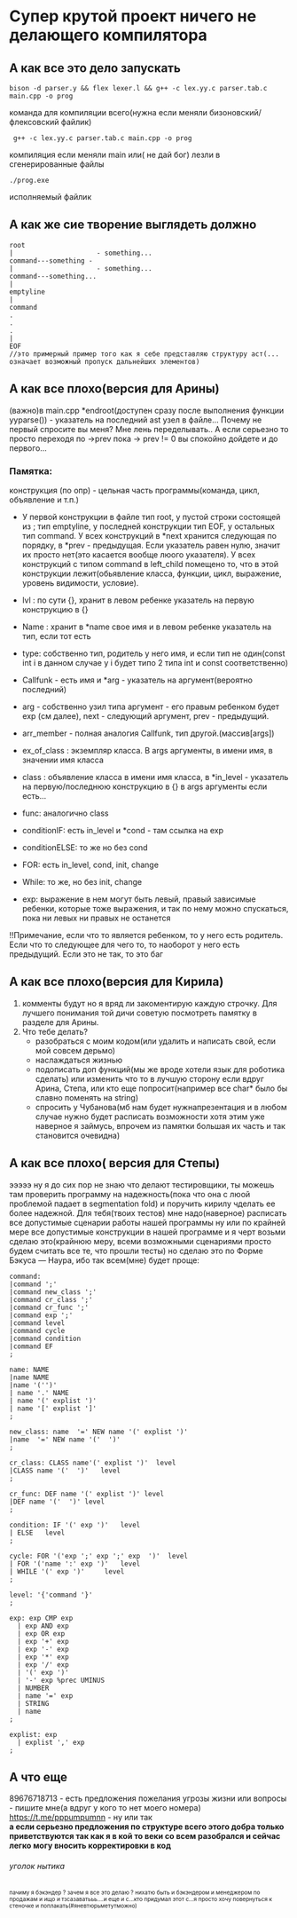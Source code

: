 # Супер крутой проект ничего не делающего компилятора


## А как все это дело запускать
```
bison -d parser.y && flex lexer.l && g++ -c lex.yy.c parser.tab.c main.cpp -o prog
```
команда для компиляции всего(нужна если меняли бизоновский/флексовский файлик)
```
 g++ -c lex.yy.c parser.tab.c main.cpp -o prog
```
компиляция если меняли main  или( не дай бог) лезли в сгенерированные файлы
```
./prog.exe
```
исполняемый файлик
##  А как же сие творение выглядеть должно
```
root
|                     - something...
command---something -
|                     - something...
command---something...
|
emptyline
|
command
.
.
.
|
EOF
//это примерный пример того как я себе представляю структуру аст(... означает возможный пропуск дальнейших элементов)
```


## А как все плохо(версия для Арины)
(важно)в main.cpp *endroot(доступен сразу после выполнения функции yyparse()) - указатель на последний ast узел в файле... Почему не первый спросите вы меня?
Мне лень переделывать.. А если серьезно то просто переходя по ->prev пока -> prev != 0 вы спокойно дойдете и до первого...


### Памятка:  
конструкция (по опр) - цельная часть программы(команда, цикл, объявление и т.п.)
- У первой конструкции в файле тип root, у пустой строки состоящей из ; тип emptyline, y последней конструкции тип EOF, у остальных тип command. У всех конструкций в *next хранится следующая по порядку, в *prev - предыдущая. Если указатель равен нулю, значит их просто нет(это касается вообще люого указателя). У всех конструкций с типом command в left_child помещено то, что в этой конструкции лежит(обьявление класса, функции, цикл, выражение, уровень видимости, условие).

- lvl :  по сути {}, хранит в левом ребенке указатель на первую конструкцию в {}
- Name : хранит в *name свое имя и в левом ребенке указатель на тип, если тот есть
- type: собственно тип, родитель у него имя, и если тип не один(const int i в данном случае у i будет типо 2 типа int и const соответственно)
- Callfunk - есть имя и *arg - указатель на аргумент(вероятно последний)
- arg - собственно узил типа аргумент - его правым ребенком будет exp (см далее), next - cледующий аргумент, prev - предыдущий.
- arr_member - полная аналогия Callfunk, тип другой.(массив[args])
- ex_of_class : экземпляр класса. В args аргументы, в имени имя, в значении имя класса
- class : объявление класса в имени имя класса, в *in_level - указатель на первую/последнюю конструкцию в {} в args аргументы если есть...
- func: аналогично class
- conditionIF: есть in_level и *соnd - там ссылка на exp
- conditionELSE: то же но без cond
- FOR: есть in_level, cond, init, change
- While: то же, но без init, change
- exp: выражение в нем могут быть левый, правый зависимые ребенки, которые тоже выражения, и так по нему можно спускаться, пока ни левых ни правых не останется

!!Примечание, если что то является ребенком, то у него есть родитель. Если что то следующее для чего то, то наоборот у него есть предыдущий. Если это не так, то это баг

## А как все плохо(версия для Кирила)
1. комменты будут но я вряд ли закоментирую каждую строчку. Для лучшего понимания той дичи советую посмотреть памятку в разделе для Арины.
2. Что тебе делать?
   - разобраться с моим кодом(или удалить и написать свой, если мой совсем дерьмо)
   - наслаждаться жизнью
   - подописать доп функций(мы же вроде хотели язык для роботика сделать) или изменить что то в лучшую сторону если вдруг Арина, Степа, или кто еще попросит(например все char* было бы славно поменять на string)
   - спросить у Чубанова(мб нам будет нужнапрезентация и в любом случае нужно будет расписать возможности хотя этим уже наверное я займусь, впрочем из памятки большая их часть и так становится очевидна)

## А как все плохо( версия для Степы)
эээээ ну я до сих пор не знаю что делают тестировщики, ты можешь там проверить программу на надежность(пока что она с люой проблемой падает в segmentation fold) и поручить кирилу чделать ее более надежной. Для тебя(твоих тестов) мне надо(наверное) расписать все допустимые сценарии работы нашей программы ну или по крайней мере все допустимые конструкции в нашей программе и я черт возьми сделаю это(крайнюю меру, всеми возможными сценариями просто будем считать все те, что прошли тесты) но сделаю это по Форме Бэкуса — Наура, ибо так всем(мне) будет проще:
```
command:        
|command ';'           
|command new_class ';'  
|command cr_class ';'   
|command cr_func ';'    
|command exp ';'        
|command level  
|command cycle 
|command condition  
|command EF  
;

name: NAME 
|name NAME  
|name '('')'
| name '.' NAME   
| name '(' explist ')'  
| name '[' explist ']'    
;

new_class: name  '=' NEW name '(' explist ')'
|name  '=' NEW name '('  ')' 
;

cr_class: CLASS name'(' explist ')'  level 
|CLASS name '('  ')'   level            
;

cr_func: DEF name '(' explist ')' level     
|DEF name '('  ')' level           
;

condition: IF '(' exp ')'   level         
| ELSE   level                                 
;

cycle: FOR '('exp ';' exp ';' exp  ')'  level         
| FOR '('name ':' exp ')'   level                    
| WHILE '(' exp ')'     level                        
;

level: '{'command '}'
;

exp: exp CMP exp           
  | exp AND exp            
  | exp OR exp            
  | exp '+' exp           
  | exp '-' exp            
  | exp '*' exp            
  | exp '/' exp            
  | '(' exp ')'            
  | '-' exp %prec UMINUS                             
  | NUMBER                  
  | name '=' exp            
  | STRING          
  | name 
;

explist: exp
  | explist ',' exp 
;
```

## А что еще
89676718713 - есть предложения пожелания угрозы жизни или вопросы - пишите мне(а вдруг у кого то нет моего номера)
https://t.me/pppumpumnn - ну или так  
**а если серьезно предложения по структуре всего этого добра только приветствуются так как я в кой то веки со всем разобрался и сейчас легко могу вносить корректировки в код**

###### уголок нытика
<font size = 1>пачиму я бэкэндер ? зачем я все это делаю ? нихатю быть и бэкэндером и менеджером по продажам и ищо и тзсазаватььь....и еще и с...кто придумал этот с...я просто хочу повернуться к стеночке и поплакать(#яневтюрьметутможно) </font>

